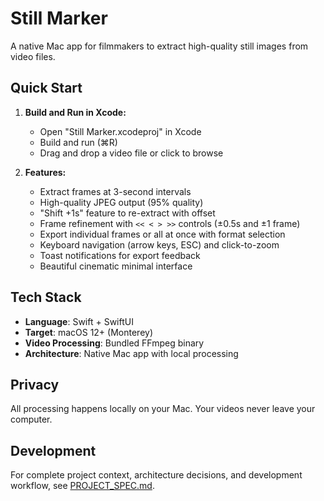 # Still Marker

A native Mac app for filmmakers to extract high-quality still images from video files.

## Quick Start

1. **Build and Run in Xcode:**
   - Open "Still Marker.xcodeproj" in Xcode
   - Build and run (⌘R)
   - Drag and drop a video file or click to browse

2. **Features:**
   - Extract frames at 3-second intervals
   - High-quality JPEG output (95% quality)
   - "Shift +1s" feature to re-extract with offset
   - Frame refinement with `<< < > >>` controls (±0.5s and ±1 frame)
   - Export individual frames or all at once with format selection
   - Keyboard navigation (arrow keys, ESC) and click-to-zoom
   - Toast notifications for export feedback
   - Beautiful cinematic minimal interface

## Tech Stack

- **Language**: Swift + SwiftUI
- **Target**: macOS 12+ (Monterey)
- **Video Processing**: Bundled FFmpeg binary
- **Architecture**: Native Mac app with local processing

## Privacy

All processing happens locally on your Mac. Your videos never leave your computer.

## Development

For complete project context, architecture decisions, and development workflow, see [PROJECT_SPEC.md](./PROJECT_SPEC.md).
